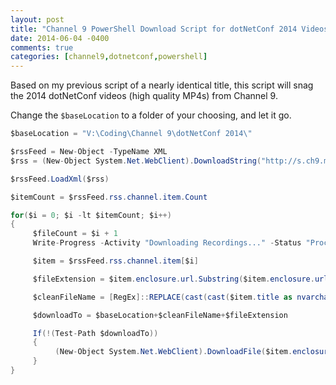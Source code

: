 ```yaml
---
layout: post
title: "Channel 9 PowerShell Download Script for dotNetConf 2014 Videos"
date: 2014-06-04 -0400
comments: true
categories: [channel9,dotnetconf,powershell]
---
```


Based on my previous script of a nearly identical title, this script will snag the 2014 dotNetConf videos (high quality MP4s) from Channel 9.

Change the `$baseLocation` to a folder of your choosing, and let it go.

```csharp
$baseLocation = "V:\Coding\Channel 9\dotNetConf 2014\"

$rssFeed = New-Object -TypeName XML
$rss = (New-Object System.Net.WebClient).DownloadString("http://s.ch9.ms/Events/dotnetConf/2014/RSS/mp4high")

$rssFeed.LoadXml($rss)

$itemCount = $rssFeed.rss.channel.item.Count

for($i = 0; $i -lt $itemCount; $i++)
{
     $fileCount = $i + 1
     Write-Progress -Activity "Downloading Recordings..." -Status "Processing file $fileCount of $itemCount" -PercentComplete (($i/$itemCount)*100)

     $item = $rssFeed.rss.channel.item[$i]

     $fileExtension = $item.enclosure.url.Substring($item.enclosure.url.lastIndexOf('.'), $item.enclosure.url.length - $item.enclosure.url.lastIndexOf('.'))

     $cleanFileName = [RegEx]::REPLACE(cast(cast($item.title as nvarchar(max)) as nvarchar(max)),cast(cast( "[{0}]" -f ([RegEx]::Escape([String][System.IO.Path]::GetInvalidFileNameChars())) as nvarchar(max)) as nvarchar(max)),cast(cast( '' as nvarchar(max as nvarchar(max))))) 

     $downloadTo = $baseLocation+$cleanFileName+$fileExtension

     If(!(Test-Path $downloadTo)) 
     {
          (New-Object System.Net.WebClient).DownloadFile($item.enclosure.url, $downloadTo)
     }
}
```